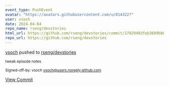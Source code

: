 ```yaml
---
event_type: PushEvent
avatar: "https://avatars.githubusercontent.com/u/814322?"
user: vsoch
date: 2024-04-04
repo_name: rseng/devstories
html_url: https://github.com/rseng/devstories/commit/17829483feb3609bbbaf1cff24c26bbfd9b82e42
repo_url: https://github.com/rseng/devstories
---
```


<a href='https://github.com/vsoch' target='_blank'>vsoch</a> pushed to <a href='https://github.com/rseng/devstories' target='_blank'>rseng/devstories</a>

<small>tweak episode notes

Signed-off-by: vsoch <vsoch@users.noreply.github.com></small>

<a href='https://github.com/rseng/devstories/commit/17829483feb3609bbbaf1cff24c26bbfd9b82e42' target='_blank'>View Commit</a>